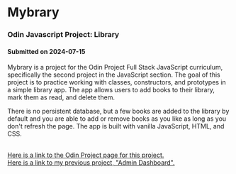 # Mybrary
### Odin Javascript Project: Library
#### Submitted on 2024-07-15

<p>
    Mybrary is a project for the Odin Project Full Stack JavaScript curriculum, specifically the second project in the 
    JavaScript section. The goal of this project is to practice working with classes, constructors, and prototypes in
    a simple library app. The app allows users to add books to their library, mark them as read, and delete them.
</p>
<p>
    There is no persistent database, but a few books are added to the library by default and you are able to add or remove 
    books as you like as long as you don't refresh the page. The app is built with vanilla JavaScript, HTML, and CSS.
</p>
</br>
<a class="about-link" href="https://www.theodinproject.com/lessons/node-path-javascript-library">
    Here is a link to the Odin Project page for this project.
</a>
</br> 
<a class="about-link" href="https://mypetlobster.github.io/admin-dashboard/">
    Here is a link to my previous project, "Admin Dashboard".
</a>